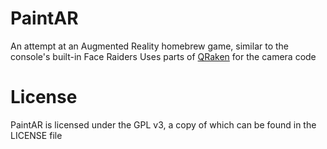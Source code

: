 # PaintAR

An attempt at an Augmented Reality homebrew game, similar to the console's built-in Face Raiders
Uses parts of [QRaken](https://github.com/bernardogiordano/QRaken) for the camera code

# License

PaintAR is licensed under the GPL v3, a copy of which can be found in the LICENSE file
